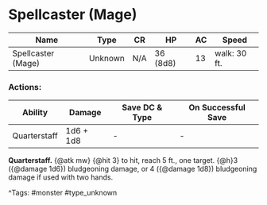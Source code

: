 # Spellcaster (Mage)

| Name | Type | CR | HP | AC | Speed |
|------|------|----|----|----|-------|
| Spellcaster (Mage) | Unknown | N/A | 36 (8d8) | 13 | walk: 30 ft. |

### Actions:

| Ability | Damage | Save DC & Type | On Successful Save |
|---------|--------|----------------|--------------------|
| Quarterstaff | 1d6 + 1d8 | - | - |


**Quarterstaff.** {@atk mw} {@hit 3} to hit, reach 5 ft., one target. {@h}3 ({@damage 1d6}) bludgeoning damage, or 4 ({@damage 1d8}) bludgeoning damage if used with two hands.

^Tags: #monster #type_unknown
